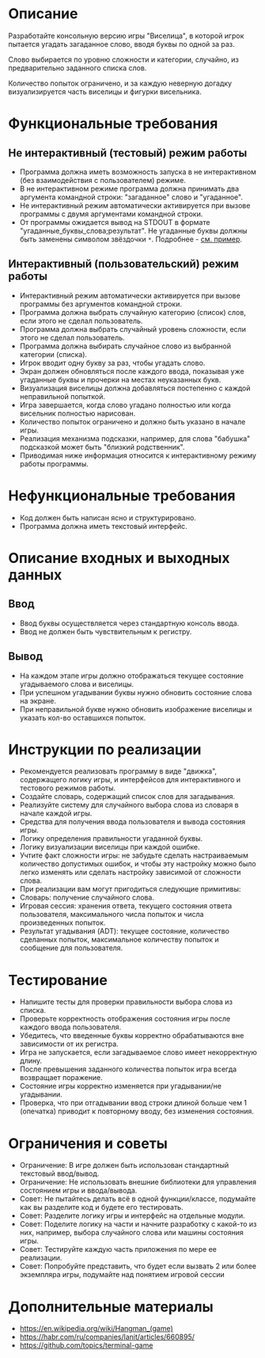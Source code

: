 # Описание

Разработайте консольную версию игры "Виселица", в которой игрок пытается угадать загаданное слово, вводя буквы по одной за раз.

Слово выбирается по уровню сложности и категории, случайно, из предварительно заданного списка слов.

Количество попыток ограничено, и за каждую неверную догадку визуализируется часть виселицы и фигурки висельника.

# Функциональные требования

## Не интерактивный (тестовый) режим работы

* Программа должна иметь возможность запуска в не интерактивном (без взаимодействия с пользователем) режиме.
* В не интерактивном режиме программа должна принимать два аргумента командной строки: "загаданное" слово и "угаданное".
* Не интерактивный режим автоматически активируется при вызове программы с двумя аргументами командной строки.
* От программы ожидается вывод на STDOUT в формате "угаданные_буквы_слова;результат".
  Не угаданные буквы должны быть заменены символом звёздочки `*`. Подробнее - [см. пример](doc/test-example.md).

## Интерактивный (пользовательский) режим работы

* Интерактивный режим автоматически активируется при вызове программы без аргументов командной строки.
* Программа должна выбрать случайную категорию (список) слов, если этого не сделал пользователь.
* Программа должна выбрать случайный уровень сложности, если этого не сделал пользователь.
* Программа должна выбирать случайное слово из выбранной категории (списка).
* Игрок вводит одну букву за раз, чтобы угадать слово.
* Экран должен обновляться после каждого ввода, показывая уже угаданные буквы и прочерки на местах неуказанных букв.
* Визуализация виселицы должна добавляться постепенно с каждой неправильной попыткой.
* Игра завершается, когда слово угадано полностью или когда висельник полностью нарисован.
* Количество попыток ограничено и должно быть указано в начале игры.
* Реализация механизма подсказки, например, для слова "бабушка" подсказкой может быть "близкий родственник".
* Приводимая ниже информация относится к интерактивному режиму работы программы.

# Нефункциональные требования

* Код должен быть написан ясно и структурировано.
* Программа должна иметь текстовый интерфейс.

# Описание входных и выходных данных

## Ввод

* Ввод буквы осуществляется через стандартную консоль ввода.
* Ввод не должен быть чувствительным к регистру.

## Вывод

* На каждом этапе игры должно отображаться текущее состояние угадываемого слова и виселицы.
* При успешном угадывании буквы нужно обновить состояние слова на экране.
* При неправильной букве нужно обновить изображение виселицы и указать кол-во оставшихся попыток.

# Инструкции по реализации

* Рекомендуется реализовать программу в виде "движка", содержащего логику игры, и интерфейсов для интерактивного и тестового режимов работы.
* Создайте словарь, содержащий список слов для загадывания.
* Реализуйте систему для случайного выбора слова из словаря в начале каждой игры.
* Средства для получения ввода пользователя и вывода состояния игры.
* Логику определения правильности угаданной буквы.
* Логику визуализации виселицы при каждой ошибке.
* Учтите факт сложности игры: не забудьте сделать настраиваемым количество допустимых ошибок, и чтобы эту настройку можно было легко изменять или сделать настройку зависимой от сложности слова.
* При реализации вам могут пригодиться следующие примитивы:
* Словарь: получение случайного слова.
* Игровая сессия: хранения ответа, текущего состояния ответа пользователя, максимального числа попыток и числа произведенных попыток.
* Результат угадывания (ADT): текущее состояние, количество сделанных попыток, максимальное количеству попыток и сообщение для пользователя.

# Тестирование

* Напишите тесты для проверки правильности выбора слова из списка.
* Проверьте корректность отображения состояния игры после каждого ввода пользователя.
* Убедитесь, что введенные буквы корректно обрабатываются вне зависимости от их регистра.
* Игра не запускается, если загадываемое слово имеет некорректную длину.
* После превышения заданного количества попыток игра всегда возвращает поражение.
* Состояние игры корректно изменяется при угадывании/не угадывании.
* Проверка, что при отгадывании ввод строки длиной больше чем 1 (опечатка) приводит к повторному вводу, без изменения состояния.

# Ограничения и советы

* Ограничение: В игре должен быть использован стандартный текстовый ввод/вывод.
* Ограничение: Не использовать внешние библиотеки для управления состоянием игры и ввода/вывода.
* Совет: Не пытайтесь делать всё в одной функции/классе, подумайте как вы разделите код и будете его тестировать.
* Совет: Разделите логику игры и интерфейс на отдельные модули.
* Совет: Поделите логику на части и начните разработку с какой-то из них, например, выбора случайного слова или машины состояния игры.
* Совет: Тестируйте каждую часть приложения по мере ее реализации.
* Совет: Попробуйте представить, что будет если вызвать 2 или более экземпляра игры, подумайте над понятием игровой сессии

# Дополнительные материалы

* https://en.wikipedia.org/wiki/Hangman_(game)
* https://habr.com/ru/companies/lanit/articles/660895/
* https://github.com/topics/terminal-game

